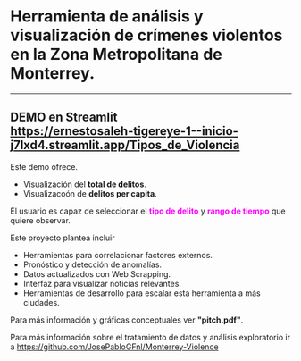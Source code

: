 # Herramienta de análisis y visualización de crímenes violentos en la Zona Metropolitana de Monterrey.

-----
**DEMO en Streamlit** <br />
https://ernestosaleh-tigereye-1--inicio-j7lxd4.streamlit.app/Tipos_de_Violencia
-----

Este demo ofrece.
- Visualización del **total de delitos**.
- Visualizacoón de **delitos per capita**.

El usuario es capaz de seleccionar el 
<span style="color:magenta">**tipo de delito** </span>
y 
<span style="color:magenta">**rango de tiempo** </span> que quiere observar. 

Este proyecto plantea incluir
- Herramientas para correlacionar factores externos.
- Pronóstico y detección de anomalías.
- Datos actualizados con Web Scrapping.
- Interfaz para visualizar noticias relevantes.
- Herramientas de desarrollo para escalar esta herramienta a más ciudades.

Para más información y gráficas conceptuales ver **"pitch.pdf"**.

Para más información sobre el tratamiento  de datos y análisis exploratorio ir a https://github.com/JosePabloGFnl/Monterrey-Violence
